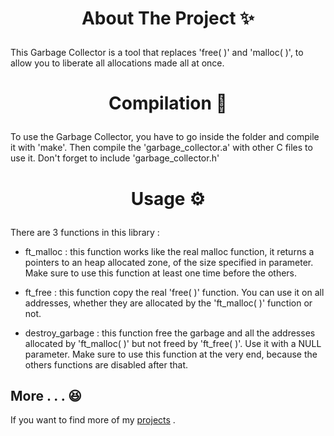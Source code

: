 
# <p align="center">About The Project ✨</p>
  
This Garbage Collector is a tool that replaces 'free( )' and 'malloc( )', to allow you to liberate all allocations made all at once.


# <p align="center">Compilation 📝</p>
  
To use the Garbage Collector, you have to go inside the folder and compile it with 'make'.
Then compile the 'garbage_collector.a' with other C files to use it.
Don't forget to include 'garbage_collector.h'


# <p align="center">Usage ⚙️</p>

There are 3 functions in this library :

 - ft_malloc   : this function works like the real malloc function,  it returns a pointers to an heap allocated zone, of the size specified in parameter. Make sure to use this function at least one time before the others.

- ft_free : this function copy the real 'free( )' function. You can use it on all addresses, whether they are allocated by the 'ft_malloc( )' function or not.

- destroy_garbage : this function free the garbage and all the addresses allocated by 'ft_malloc( )' but not freed by 'ft_free( )'. Use it with a NULL parameter. Make sure to use this function at the very end, because the others functions are disabled after that.


## More . . . 😆

If you want to find more of my [projects](https://photo.capital.fr/musk-25050#the-boring-company-des-tunnels-pour-desengorger-le-trafic-en-ville-434177) .
        
        
    
